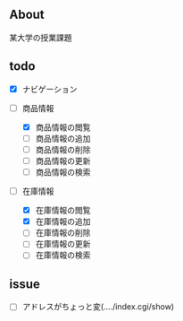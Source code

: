 ## About
某大学の授業課題

## todo

- [x] ナビゲーション

- [ ] 商品情報
  - [x] 商品情報の閲覧
  - [ ] 商品情報の追加
  - [ ] 商品情報の削除
  - [ ] 商品情報の更新
  - [ ] 商品情報の検索

- [ ] 在庫情報
  - [x] 在庫情報の閲覧
  - [x] 在庫情報の追加
  - [ ] 在庫情報の削除
  - [ ] 在庫情報の更新
  - [ ] 在庫情報の検索

## issue
- [ ] アドレスがちょっと変(..../index.cgi/show)

